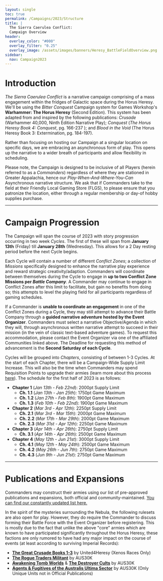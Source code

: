 ```yaml
---
layout: single
toc: true
permalink: /Campaigns/2023/Structure
title: |
  The Sierra Caerulea Conflict:
  Campaign Overview
header:
  overlay_color: "#000"
  overlay_filter: "0.25"
  overlay_image: /assets/images/banners/Heresy_BattleFieldOverview.png
sidebar:
  nav: Campaign2023
---
```


# Introduction
*The Sierra Caerulea Conflict* is a narrative campaign comprising of a mass engagement within the fridges of Galactic space during the Horus Heresy. We'll be using the *Bitter Conquest* Campaign system for Games Workshop's **Warhammer: The Horus Heresy** (Second Edition). This system has been adapted from and inspired by the following publications: _Crusade_ (Warhammer 40,000, Ninth Edition Narrative Play); *Conquest* (*The Horus Heresy Book 4: Conquest*, pg. 166-237 ); and *Blood in the Void* (The Horus Heresy Book 3: Extermination, pg. 184-197).

Rather than focusing on hosting our Campaign at a singular location on specific days, we are embracing an asynchronous form of play. This opens up the narrative to a wider breath of participants and allow flexibility in scheduling.

Please note, the Campaign is designed to be inclusive of all Players (herein referred to as a *Commanders*) regardless of where they are stationed in Greater Appalachia, hence our _Play-When-And-Where-You-Can_ Asynchronous narrative structure. We ask that if Commanders take to the field at their Friendly Local Gaming Store (FLGS), to please ensure that you patronize the location, either through a regular membership or day-of hobby supplies purchase.


---


# Campaign Progression

The Campaign will span the course of 2023 with story progression occurring in two week _Cycles_. The first of these will span from **January 13th** (Friday) till **January 28th** (Wednesday). This allows for a 2 Day resting period before the next Cycle begins. 

Each Cycle will contain a number of different _Conflict Zones_; a collection of _Missions_ specifically designed to enhance the narrative play experience and reward strategic creativity/adaption. Commanders will coordinate between themselves during the Cycle to engage in **up to two Conflict Zone Missions per _Battle Company_**. A Commander may continue to engage in Conflict Zones after this limit to facilitate, but gain no benefits from doing so; this attempts to level the playing field for all participants regardless of gaming schedules. 

If a Commander is **unable to coordinate an engagement** in one of the Conflict Zones during a Cycle, they may still attempt to advance their Battle Company through a **guided narrative adventure hosted by the Event Organizer**. Commanders must select a narrative Objective/Agenda in which they will, through asynchronous written narrative attempt to succeed in their mission (in the vein of classic text-based adventure games). To request this accommodation, please contact the Event Organizer via one of the affiliated Communities linked above. The Deadline for requesting this method of advancement is the **Second Saturday of each Cycle**.

Cycles will be grouped into _Chapters_, consisting of between 1-3 Cycles. At the start of each Chapter, there will be a Campaign-Wide Supply Limit Increase. This will also be the time when Commanders may spend Requisition Points to upgrade their armies (learn more about this process [here](/Bitter-Conquest#requisitions)). The schedule for the first half of 2023 is as follows:

  - **Chapter 1** (_Jan 13th - Feb 22nd_): 2000pt Supply Limit
    - **Ch. 1.1** (_Jan 13th - Jan 25th_): 1750pt Game Maximum
    - **Ch. 1.2** (_Jan 27th - Feb 8th_): 1900pt Game Maximum
    - **Ch. 1.3** (_Feb 10th - Feb 22nd_): 1900pt Game Maximum 
  - **Chapter 2** (_Mar 3rd - Apr 12th_): 2250pt Supply Limit
    - **Ch. 2.1** (_Mar 3rd - Mar 15th_): 2000pt Game Maximum
    - **Ch. 2.2** (_Mar 17th - Mar 29th_): 2000pt Game Maximum
    - **Ch. 2.3** (_Mar 31st - Apr 12th_): 2250pt Game Maximum
  - **Chapter 3** (_Apr 14th - Apr 26th_): 2750pt Supply Limit
    - **Ch. 3.1** (_Apr 14th - Apr 26th_): 2500pt Game Maximum
  - **Chapter 4** (_May 12th - Jun 21st_): 3000pt Supply Limit
    - **Ch. 4.1** (_May 12th - May 24th_): 2500pt Game Maximum
    - **Ch. 4.2** (_May 26th - Jun 7th_): 2750pt Game Maximum
    - **Ch. 4.3** (_Jun 9th - Jun 21st_): 2750pt Game Maximum


---


# Publications and Expansions

Commanders may construct their armies using our list of pre-approved publications and expansions, both official and community-maintained. [You can find our constantly updated list here.](/Tools#approved-publications-for-all-events)

In the spirit of the mysteries surrounding the Nebula, the following rulesets are also open for play. However, they do require the Commander to discuss forming their Battle Force with the Event Organizer before registering. This is mostly due to the fact that unlike the above "core" armies which are known to have participated significantly throughout the Horus Heresy, these factions are only rumored to have had any major impact on the course of events (at least according to surviving Imperial Records):

- [**The Great Crusade Books 1-3**](http://unityb4heresy.blogspot.com/2020/08/the-great-crusade-enemies-of-emperor.html) by United4Heresy (Xenos Races Only)
- [**The Rogue Traders Militant**](https://drive.google.com/file/d/17CjCU6W4_PTcuC9qZgePrqfctzIZbTTq/view) by AUS30K
- [**Awakening Tomb Worlds**](https://drive.google.com/file/d/1zalE_TVfkmwsyeYd3r-s8g6BandYnyL_/view?usp=sharing) & [**The Destroyer Cults**](https://drive.google.com/file/d/11iAvcOza8ig7uyqwe_3QSWHuTvw5MJU_/view?usp=sharing) by AUS30K
- [**Agents & Fugitives of the Australis Ultima Sector**](https://drive.google.com/file/d/1w9OfWG3maZGCUQSWocZ7YIcSppSHvFoP/view?usp=sharing) by AUS30K (Only Unique Units not in Official Publications)